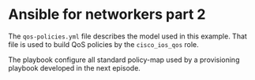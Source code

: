 # Ansible for networkers part 2

The `qos-policies.yml` file describes the model used in this example. That file is used to build QoS policies by the `cisco_ios_qos` role.

The playbook configure all standard policy-map used by a provisioning playbook developed in the next episode.

